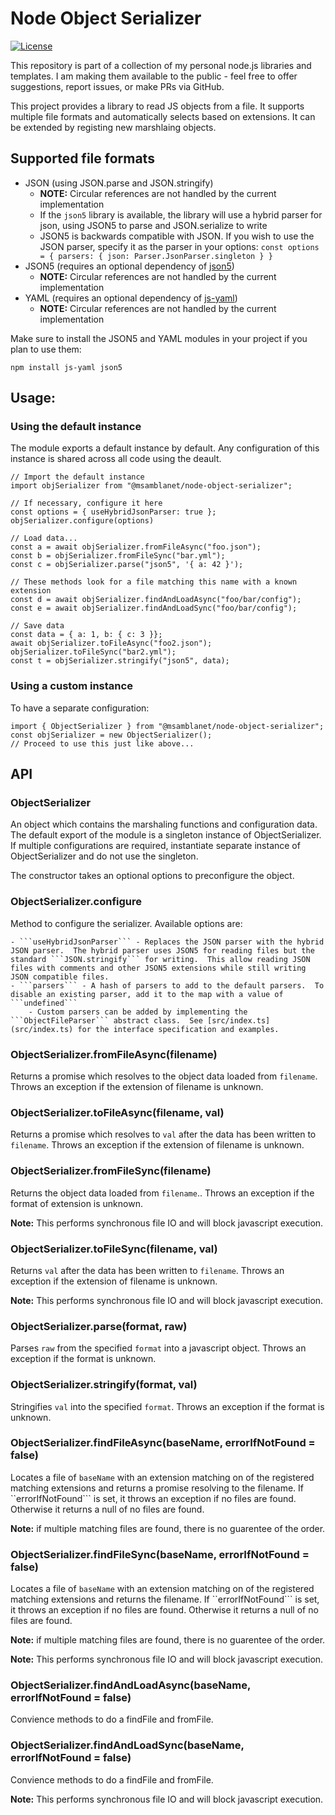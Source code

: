 # Node Object Serializer
[![License](https://img.shields.io/badge/License-Apache%202.0-blue.svg)](https://opensource.org/licenses/Apache-2.0)

This repository is part of a collection of my personal node.js libraries and templates.  I am making them available to the public - feel free to offer suggestions, report issues, or make PRs via GitHub.

This project provides a library to read JS objects from a file.  It supports multiple file formats and automatically selects based on extensions.  It can be extended by registing new marshlaing objects.

## Supported file formats

- JSON (using JSON.parse and JSON.stringify)
    - **NOTE:** Circular references are not handled by the current implementation
    - If the ```json5``` library is available, the library will use a hybrid parser for json, using JSON5 to parse and JSON.serialize to write
    - JSON5 is backwards compatible with JSON.  If you wish to use the JSON parser, specify it as the parser in your options: ```const options = { parsers: { json: Parser.JsonParser.singleton } }```
- JSON5 (requires an optional dependency of [json5](https://github.com/json5/json5))
    - **NOTE:** Circular references are not handled by the current implementation
- YAML (requires an optional dependency of [js-yaml](https://github.com/nodeca/js-yaml))
    - **NOTE:** Circular references are not handled by the current implementation

Make sure to install the JSON5 and YAML modules in your project if you plan to use them:

```
npm install js-yaml json5
```

## Usage:

### Using the default instance

The module exports a default instance by default.  Any configuration of this instance is shared across all code using the deault.

```
// Import the default instance
import objSerializer from "@msamblanet/node-object-serializer";

// If necessary, configure it here
const options = { useHybridJsonParser: true };
objSerializer.configure(options)

// Load data...
const a = await objSerializer.fromFileAsync("foo.json");
const b = objSerializer.fromFileSync("bar.yml");
const c = objSerializer.parse("json5", '{ a: 42 }');

// These methods look for a file matching this name with a known extension
const d = await objSerializer.findAndLoadAsync("foo/bar/config");
const e = await objSerializer.findAndLoadSync("foo/bar/config");

// Save data
const data = { a: 1, b: { c: 3 }};
await objSerializer.toFileAsync("foo2.json");
objSerializer.toFileSync("bar2.yml");
const t = objSerializer.stringify("json5", data);
```

### Using a custom instance

To have a separate configuration:

```
import { ObjectSerializer } from "@msamblanet/node-object-serializer";
const objSerializer = new ObjectSerializer();
// Proceed to use this just like above...
```

## API

### ObjectSerializer

An object which contains the marshaling functions and configuration data.  The default export of the module is a singleton instance of ObjectSerializer.  If multiple configurations are required, instantiate separate instance of ObjectSerializer and do not use the singleton.

The constructor takes an optional options to preconfigure the object.

### ObjectSerializer.configure

Method to configure the serializer.  Available options are:

    - ```useHybridJsonParser``` - Replaces the JSON parser with the hybrid JSON parser.  The hybrid parser uses JSON5 for reading files but the standard ```JSON.stringify``` for writing.  This allow reading JSON files with comments and other JSON5 extensions while still writing JSON compatible files.
    - ```parsers``` - A hash of parsers to add to the default parsers.  To disable an existing parser, add it to the map with a value of ```undefined```
        - Custom parsers can be added by implementing the ```ObjectFileParser``` abstract class.  See [src/index.ts](src/index.ts) for the interface specification and examples.

### ObjectSerializer.fromFileAsync(filename)

Returns a promise which resolves to the object data loaded from ```filename```.  Throws an exception if the extension of filename is unknown.

### ObjectSerializer.toFileAsync(filename, val)

Returns a promise which resolves to ```val``` after the data has been written to ```filename```.  Throws an exception if the extension of filename is unknown.

### ObjectSerializer.fromFileSync(filename)

Returns the object data loaded from ```filename```..  Throws an exception if the format of extension is unknown.

**Note:** This performs synchronous file IO and will block javascript execution.

### ObjectSerializer.toFileSync(filename, val)

Returns ```val``` after the data has been written to ```filename```.  Throws an exception if the extension of filename is unknown.

**Note:** This performs synchronous file IO and will block javascript execution.

### ObjectSerializer.parse(format, raw)

Parses ```raw``` from the specified ```format``` into a javascript object.  Throws an exception if the format is unknown.

### ObjectSerializer.stringify(format, val)

Stringifies ```val``` into the specified ```format```.  Throws an exception if the format is unknown.

### ObjectSerializer.findFileAsync(baseName, errorIfNotFound = false)

Locates a file of ```baseName``` with an extension matching on of the registered matching extensions and returns a promise resolving to the filename.  If ``errorIfNotFound``` is set, it throws an exception if no files are found.  Otherwise it returns a null of no files are found.

**Note:** if multiple matching files are found, there is no guarentee of the order.

### ObjectSerializer.findFileSync(baseName, errorIfNotFound = false)

Locates a file of ```baseName``` with an extension matching on of the registered matching extensions and returns the filename.  If ``errorIfNotFound``` is set, it throws an exception if no files are found.  Otherwise it returns a null of no files are found.

**Note:** if multiple matching files are found, there is no guarentee of the order.

**Note:** This performs synchronous file IO and will block javascript execution.

### ObjectSerializer.findAndLoadAsync<X>(baseName, errorIfNotFound = false)

Convience methods to do a findFile and fromFile.

### ObjectSerializer.findAndLoadSync<X>(baseName, errorIfNotFound = false)

Convience methods to do a findFile and fromFile.

**Note:** This performs synchronous file IO and will block javascript execution.
